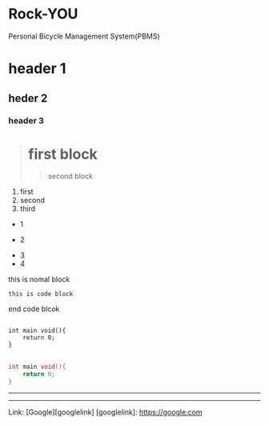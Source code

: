 # Rock-YOU
Personal Bicycle Management System(PBMS)

# header 1
## heder 2
### header 3

> # first block
> > second block

1. first
2. second 
3. third

* 1
+ 2
- 3
- 4


this is nomal block

    this is code block
    
end code blcok


<pre>
<code>
int main void(){
    return 0;
}
</code>
</pre>


```C
int main void(){
    return 0;
}
```

***
---

Link: [Google][googlelink]
[googlelink]: https://google.com 



